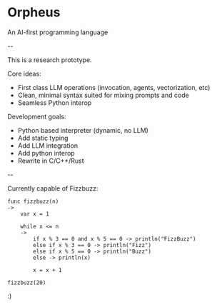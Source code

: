 # Orpheus
An AI-first programming language

--

This is a research prototype.

Core ideas:
*   First class LLM operations (invocation, agents, vectorization, etc)
*   Clean, minimal syntax suited for mixing prompts and code
*   Seamless Python interop

Development goals:
*    Python based interpreter (dynamic, no LLM)
*    Add static typing
*    Add LLM integration
*    Add python interop
*    Rewrite in C/C++/Rust

--

Currently capable of Fizzbuzz:
```
func fizzbuzz(n)
->
    var x = 1

    while x <= n
    ->
        if x % 3 == 0 and x % 5 == 0 -> println("FizzBuzz")
        else if x % 3 == 0 -> println("Fizz")
        else if x % 5 == 0 -> println("Buzz")
        else -> println(x)
        
        x = x + 1

fizzbuzz(20)
```

:)
